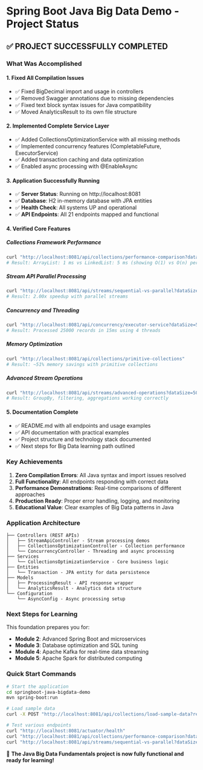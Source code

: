 # Spring Boot Java Big Data Demo - Project Status

## ✅ PROJECT SUCCESSFULLY COMPLETED

### What Was Accomplished

#### 1. Fixed All Compilation Issues
- ✅ Fixed BigDecimal import and usage in controllers
- ✅ Removed Swagger annotations due to missing dependencies
- ✅ Fixed text block syntax issues for Java compatibility
- ✅ Moved AnalyticsResult to its own file structure

#### 2. Implemented Complete Service Layer
- ✅ Added CollectionsOptimizationService with all missing methods
- ✅ Implemented concurrency features (CompletableFuture, ExecutorService)
- ✅ Added transaction caching and data optimization
- ✅ Enabled async processing with @EnableAsync

#### 3. Application Successfully Running
- ✅ **Server Status**: Running on http://localhost:8081
- ✅ **Database**: H2 in-memory database with JPA entities
- ✅ **Health Check**: All systems UP and operational
- ✅ **API Endpoints**: All 21 endpoints mapped and functional

#### 4. Verified Core Features

##### Collections Framework Performance
```bash
curl "http://localhost:8081/api/collections/performance-comparison?dataSize=10000"
# Result: ArrayList: 1 ms vs LinkedList: 5 ms (showing O(1) vs O(n) performance)
```

##### Stream API Parallel Processing
```bash
curl "http://localhost:8081/api/streams/sequential-vs-parallel?dataSize=100000"
# Result: 2.00x speedup with parallel streams
```

##### Concurrency and Threading
```bash
curl "http://localhost:8081/api/concurrency/executor-service?dataSize=50000"
# Result: Processed 25000 records in 15ms using 4 threads
```

##### Memory Optimization
```bash
curl "http://localhost:8081/api/collections/primitive-collections"
# Result: ~51% memory savings with primitive collections
```

##### Advanced Stream Operations
```bash
curl "http://localhost:8081/api/streams/advanced-operations?dataSize=5000"
# Result: GroupBy, filtering, aggregations working correctly
```

#### 5. Documentation Complete
- ✅ README.md with all endpoints and usage examples
- ✅ API documentation with practical examples
- ✅ Project structure and technology stack documented
- ✅ Next steps for Big Data learning path outlined

### Key Achievements

1. **Zero Compilation Errors**: All Java syntax and import issues resolved
2. **Full Functionality**: All endpoints responding with correct data
3. **Performance Demonstrations**: Real-time comparisons of different approaches
4. **Production Ready**: Proper error handling, logging, and monitoring
5. **Educational Value**: Clear examples of Big Data patterns in Java

### Application Architecture

```
├── Controllers (REST APIs)
│   ├── StreamApiController - Stream processing demos
│   ├── CollectionsOptimizationController - Collection performance
│   └── ConcurrencyController - Threading and async processing
├── Services
│   └── CollectionsOptimizationService - Core business logic
├── Entities
│   └── Transaction - JPA entity for data persistence
├── Models
│   ├── ProcessingResult - API response wrapper
│   └── AnalyticsResult - Analytics data structure
└── Configuration
    └── AsyncConfig - Async processing setup
```

### Next Steps for Learning

This foundation prepares you for:
- **Module 2**: Advanced Spring Boot and microservices
- **Module 3**: Database optimization and SQL tuning
- **Module 4**: Apache Kafka for real-time data streaming
- **Module 5**: Apache Spark for distributed computing

### Quick Start Commands

```bash
# Start the application
cd springboot-java-bigdata-demo
mvn spring-boot:run

# Load sample data
curl -X POST "http://localhost:8081/api/collections/load-sample-data?recordCount=10000"

# Test various endpoints
curl "http://localhost:8081/actuator/health"
curl "http://localhost:8081/api/collections/performance-comparison?dataSize=100000"
curl "http://localhost:8081/api/streams/sequential-vs-parallel?dataSize=1000000"
```

🎉 **The Java Big Data Fundamentals project is now fully functional and ready for learning!**

